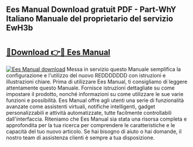 ## Ees Manual Download gratuit PDF - Part-WhY Italiano Manuale del proprietario del servizio EwH3b

# <h2><a href="http://dfe2ajj.blite.top/?on=Ees+Manual">🔗Download 👉🔴 Ees Manual</a></h2>

[![Ees Manual download](https://i.imgur.com/lujVjoI.png)](http://dfe2ajj.blite.top/?on=Ees+Manual)
Messa in servizio questo Manuale semplifica la configurazione e l'utilizzo del nuovo REDDDDDDD con istruzioni e illustrazioni chiare. Prima di utilizzare Ees Manual, ti consigliamo di leggere attentamente questo Manuale. Fornisce istruzioni dettagliate su come impostare il prodotto, nonché informazioni su come utilizzare le sue varie funzioni e possibilità. Ees Manual offre agli utenti una serie di funzionalità avanzate come assistenti virtuali, notifiche intelligenti, gadget personalizzabili e attività automatizzate, tutte facilmente controllabili dall'interfaccia. Riteniamo che Ees Manual sia stata una risorsa completa e approfondita per la tua ricerca per comprendere le caratteristiche e le capacità del tuo nuovo articolo. Se hai bisogno di aiuto o hai domande, il nostro team di assistenza clienti è sempre a tua disposizione.
